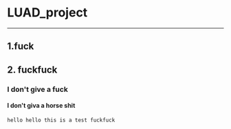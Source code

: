 # LUAD_project

---
## 1.fuck

## 2. fuckfuck

### I don't give a fuck
#### I don't giva a horse shit
```
hello hello this is a test fuckfuck
```
